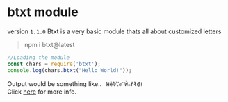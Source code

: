 btxt module
===========
version `1.1.0`
 Btxt is a very basic module thats all about customized letters
> npm i btxt@latest

```js
//Loading the module
const chars = require('btxt');
console.log(chars.btxt("Hello World!"));
```

Output would be something like..
``` Ήēŀľσ͠ Ẁ๐ȑł₫!```<br>
Click [here](https://github.com/LeeeRoux/btxt/wiki) for more info.

